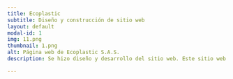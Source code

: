 ```yaml
---
title: Ecoplastic
subtitle: Diseño y construcción de sitio web
layout: default
modal-id: 1
img: 11.png
thumbnail: 1.png
alt: Página web de Ecoplastic S.A.S.
description: Se hizo diseño y desarrollo del sitio web. Este sitio web fue desarrollado con Drupal. Se diseñó un sistema de información para el manejo de los procesos de la compañía en cuestión.

---
```

